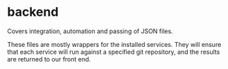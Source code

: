 # backend
Covers integration, automation and passing of JSON files.

These files are mostly wrappers for the installed services. They will ensure that each service will run against a specified git repository, and the results are returned to our front end.
